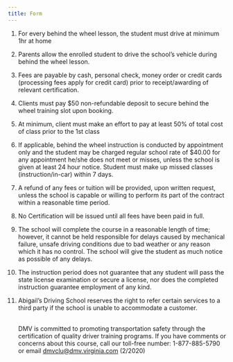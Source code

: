 ```yaml
---
title: Form
---
```

1. For every behind the wheel lesson, the student must drive at minimum 1hr at home
2. Parents allow the enrolled student to drive the school’s vehicle during behind the wheel lesson.
3. Fees are payable by cash, personal check, money order or credit cards (processing fees apply for credit card) prior to receipt/awarding of relevant certification.
4. Clients must pay $50 non-refundable deposit to secure behind the wheel training slot upon booking.
5. At minimum, client must make an effort to pay at least 50% of total cost of class prior to the 1st class
6. If applicable, behind the wheel instruction is conducted by appointment only and the student may be charged regular school rate of $40.00 for any appointment he/she does not meet or misses, unless the school is given at least 24 hour notice. Student must make up missed classes (instruction/in-car) within 7 days.
7. A refund of any fees or tuition will be provided, upon written request, unless the school is capable or willing to perform its part of the contract within a reasonable time period.
8. No Certification will be issued until all fees have been paid in full.
9. The school will complete the course in a reasonable length of time; however, it cannot be held responsible for delays caused by mechanical failure, unsafe driving conditions due to bad weather or any reason which it has no control. The school will give the student as much notice as possible of any delays.
10. The instruction period does not guarantee that any student will pass the state license examination or secure a license, nor does the completed instruction guarantee employment of any kind.
11. Abigail’s Driving School reserves the right to refer certain services to a third party if the school is unable to accommodate a customer.

    \
    DMV is committed to promoting transportation safety through the certification of quality driver training programs. If you have comments or concerns about this course, call our toll-free number: 1-877-885-5790 or email dmvclu@dmv.virginia.com (2/2020)